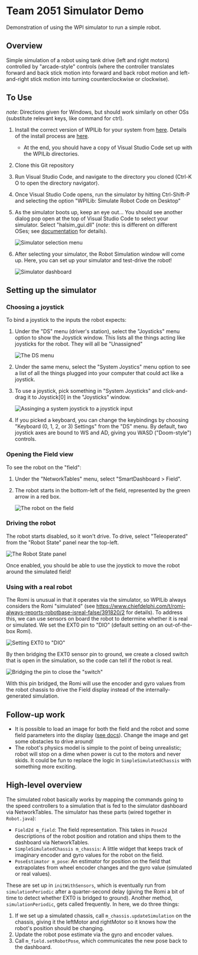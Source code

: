 # Team 2051 Simulator Demo

Demonstration of using the WPI simulator to run a simple robot.

## Overview

Simple simulation of a robot using tank drive (left and right motors) controlled by "arcade-style" controls (where the controller translates forward and back
stick motion into forward and back robot motion and left-and-right stick motion into turning counterclockwise or clockwise).

## To Use

*note*: Directions given for Windows, but should work similarly on other OSs (substitute relevant keys, like command for ctrl).

1. Install the correct version of WPILib for your system from [here](https://github.com/wpilibsuite/allwpilib/releases). Details of the install process are
   [here](https://docs.wpilib.org/en/stable/docs/zero-to-robot/step-2/wpilib-setup.html). 
   * At the end, you should have a copy of Visual Studio Code set up with the WPILib directories.
2. Clone this Git repository
3. Run Visual Studio Code, and navigate to the directory you cloned (Ctrl-K O to open the directory navigator).
4. Once Visual Studio Code opens, run the simulator by hitting Ctrl-Shift-P and selecting the option "WPILib: Simulate Robot Code on Desktop"
5. As the simulator boots up, keep an eye out... You should see another dialog pop open at the top of Visual Studio Code to select
   your simulator. Select "halsim_gui.dll" (*note*: this is different on different OSes; see 
   [documentation](https://docs.wpilib.org/en/stable/docs/software/wpilib-tools/robot-simulation/simulation-gui.html) for details).

   ![Simulator selection menu](doc/select-simulator.png)
6. After selecting your simulator, the Robot Simulation window will come up. Here, you can set up your simulator and test-drive the robot!

   ![Simulator dashboard](doc/simulator-dashboard.png)

## Setting up the simulator

### Choosing a joystick

To bind a joystick to the inputs the robot expects:

1. Under the "DS" menu (driver's station), select the "Joysticks" menu option to show the Joystick window. This lists all the things acting
   like joysticks for the robot. They will all be "Unassigned"
   
   ![The DS menu](doc/ds-menu.png)

2. Under the same menu, select the "System Joystics" menu option to see a list of all the things plugged into your computer that could act like
   a joystick.
3. To use a joystick, pick something in "System Joysticks" and click-and-drag it to Joystick[0] in the "Joysticks" window.

   ![Assinging a system joystick to a joystick input](doc/select-a-joystick.png)
4. If you picked a keyboard, you can change the keybindings by choosing "Keyboard (0, 1, 2, or 3) Settings" from the "DS" menu. By default,
   two joystick axes are bound to WS and AD, giving you WASD ("Doom-style") controls.

### Opening the Field view

To see the robot on the "field":

1. Under the "NetworkTables" menu, select "SmartDashboard > Field". 
2. The robot starts in the bottom-left of the field, represented by the green arrow in a red box.

   ![The robot on the field](doc/robot-field.png)

### Driving the robot

The robot starts disabled, so it won't drive. To drive, select "Teleoperated" from the "Robot State" panel near the top-left.

![The Robot State panel](doc/robot-state.png)

Once enabled, you should be able to use the joystick to move the robot around the simulated field!

### Using with a real robot

The Romi is unusual in that it operates via the simulator, so WPILib always considers the Romi
"simulated" (see https://www.chiefdelphi.com/t/romi-always-reports-robotbase-isreal-false/391820/2
for details). To address this, we can use sensors on board the robot to determine whether it is 
real or simulated. We set the EXT0 pin to "DIO" (default setting on an out-of-the-box Romi).

![Setting EXT0 to "DIO"](doc/romi-ext-io.png)

By then bridging the EXT0 sensor pin to ground, we create a closed switch that is open in the simulation,
so the code can tell if the robot is real.

![Bridging the pin to close the "switch"](doc/romi-pin-bridge.png)

With this pin bridged, the Romi will use the encoder and gyro values from the robot chassis
to drive the Field display instead of the internally-generated simulation.

## Follow-up work

* It is possible to load an image for both the field and the robot and some field parameters into the display 
  ([see docs](https://docs.wpilib.org/en/stable/docs/software/wpilib-tools/robot-simulation/simulation-gui.html)). Change the image and get
  some obstacles to drive around!
* The robot's physics model is simple to the point of being unrealistic; robot will stop on a dime when power is cut to the motors and
  never skids. It could be fun to replace the logic in `SimpleSimulatedChassis` with something more exciting.
  
## High-level overview

The simulated robot basically works by mapping the commands going to the speed controllers to a simulation that is fed to the 
simulator dashboard via NetworkTables. The simulator has these parts (wired together in `Robot.java`):

* `Field2d m_field`: The field representation. This takes in `Pose2d` descriptions of the robot position and rotation and ships
  them to the dashboard via NetworkTables.
* `SimpleSimulatedChassis m_chassis`: A little widget that keeps track of imaginary encoder and gyro values for the robot on the field.
* `PoseEstimator m_pose`: An estimator for position on the field that extrapolates from wheel
   encoder changes and the gyro value (simulated or real values).

These are set up in `initWithSensors`, which is eventually run from `simulationPeriodic` after a quarter-second delay (giving the Romi a bit of time to detect whether EXT0 is bridged to ground). Another method, `simulationPeriodic`, gets called frequently. In here, we do three things:

1. If we set up a simulated chassis, call `m_chassis.updateSimulation` on the chassis, giving it the leftMotor and rightMotor so it knows how the robot's position should be changing.
2. Update the robot pose estimate via the gyro and encoder values.
3. Call `m_field.setRobotPose`, which communicates the new pose back to the dashboard.
